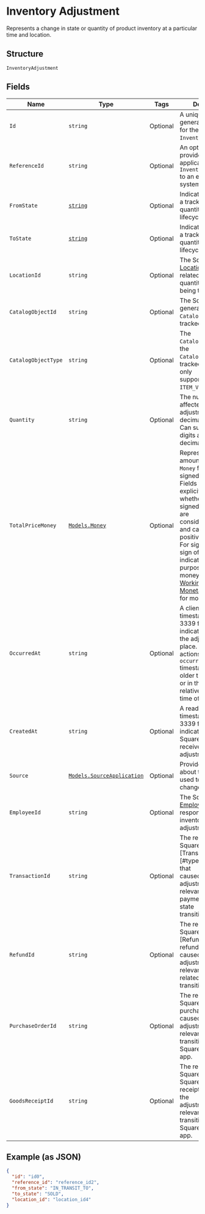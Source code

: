 
# Inventory Adjustment

Represents a change in state or quantity of product inventory at a
particular time and location.

## Structure

`InventoryAdjustment`

## Fields

| Name | Type | Tags | Description |
|  --- | --- | --- | --- |
| `Id` | `string` | Optional | A unique ID generated by Square for the<br>`InventoryAdjustment`. |
| `ReferenceId` | `string` | Optional | An optional ID provided by the application to tie the<br>`InventoryAdjustment` to an external<br>system. |
| `FromState` | [`string`](/doc/models/inventory-state.md) | Optional | Indicates the state of a tracked item quantity in the lifecycle of goods. |
| `ToState` | [`string`](/doc/models/inventory-state.md) | Optional | Indicates the state of a tracked item quantity in the lifecycle of goods. |
| `LocationId` | `string` | Optional | The Square ID of the [Location](#type-location) where the related<br>quantity of items are being tracked. |
| `CatalogObjectId` | `string` | Optional | The Square generated ID of the<br>`CatalogObject` being tracked. |
| `CatalogObjectType` | `string` | Optional | The `CatalogObjectType` of the<br>`CatalogObject` being tracked. Tracking is only<br>supported for the `ITEM_VARIATION` type. |
| `Quantity` | `string` | Optional | The number of items affected by the adjustment as a decimal string.<br>Can support up to 5 digits after the decimal point. |
| `TotalPriceMoney` | [`Models.Money`](/doc/models/money.md) | Optional | Represents an amount of money. `Money` fields can be signed or unsigned.<br>Fields that do not explicitly define whether they are signed or unsigned are<br>considered unsigned and can only hold positive amounts. For signed fields, the<br>sign of the value indicates the purpose of the money transfer. See<br>[Working with Monetary Amounts](https://developer.squareup.com/docs/build-basics/working-with-monetary-amounts)<br>for more information. |
| `OccurredAt` | `string` | Optional | A client-generated timestamp in RFC 3339 format that indicates when<br>the adjustment took place. For write actions, the `occurred_at`<br>timestamp cannot be older than 24 hours or in the future relative to the<br>time of the request. |
| `CreatedAt` | `string` | Optional | A read-only timestamp in RFC 3339 format that indicates when Square<br>received the adjustment. |
| `Source` | [`Models.SourceApplication`](/doc/models/source-application.md) | Optional | Provides information about the application used to generate a change. |
| `EmployeeId` | `string` | Optional | The Square ID of the [Employee](#type-employee) responsible for the<br>inventory adjustment. |
| `TransactionId` | `string` | Optional | The read-only Square ID of the [Transaction][#type-transaction] that<br>caused the adjustment. Only relevant for payment-related state<br>transitions. |
| `RefundId` | `string` | Optional | The read-only Square ID of the [Refund][#type-refund] that<br>caused the adjustment. Only relevant for refund-related state<br>transitions. |
| `PurchaseOrderId` | `string` | Optional | The read-only Square ID of the purchase order that caused the<br>adjustment. Only relevant for state transitions from the Square for Retail<br>app. |
| `GoodsReceiptId` | `string` | Optional | The read-only Square ID of the Square goods receipt that caused the<br>adjustment. Only relevant for state transitions from the Square for Retail<br>app. |

## Example (as JSON)

```json
{
  "id": "id0",
  "reference_id": "reference_id2",
  "from_state": "IN_TRANSIT_TO",
  "to_state": "SOLD",
  "location_id": "location_id4"
}
```

